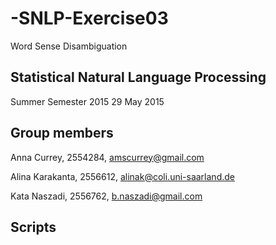 # -SNLP-Exercise03
Word Sense Disambiguation

## Statistical Natural Language Processing
Summer Semester 2015
29 May 2015

## Group members
Anna Currey, 2554284, amscurrey@gmail.com

Alina Karakanta, 2556612, alinak@coli.uni-saarland.de

Kata Naszadi, 2556762, b.naszadi@gmail.com

## Scripts
